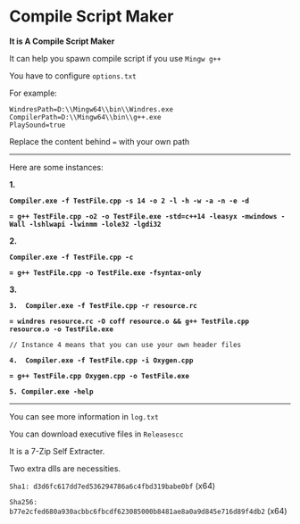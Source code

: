 # Compile Script Maker

**It is A Compile Script Maker**

It can help you spawn compile script if you use `Mingw g++`

You have to configure `options.txt`

For example:

```
WindresPath=D:\\Mingw64\\bin\\Windres.exe
CompilerPath=D:\\Mingw64\\bin\\g++.exe
PlaySound=true
```

Replace the content behind `=` with your own path

------------

Here are some instances:

**1.**

**`Compiler.exe -f TestFile.cpp -s 14 -o 2 -l -h -w -a -n -e -d`**

**`= g++ TestFile.cpp -o2 -o TestFile.exe -std=c++14 -leasyx -mwindows -Wall -lshlwapi -lwinmm -lole32 -lgdi32`**

**2.**

**`Compiler.exe -f TestFile.cpp -c`**

**`= g++ TestFile.cpp -o TestFile.exe -fsyntax-only`**

**3.**

**`3.  Compiler.exe -f TestFile.cpp -r resource.rc`**

**`= windres resource.rc -O coff resource.o && g++ TestFile.cpp resource.o -o TestFile.exe`**

```
// Instance 4 means that you can use your own header files
```

**`4.  Compiler.exe -f TestFile.cpp -i Oxygen.cpp`**

**`= g++ TestFile.cpp Oxygen.cpp -o TestFile.exe`**

**`5. Compiler.exe -help`**

------------

You can see more information in `log.txt`

You can download executive files in `Releasescc`

It is a 7-Zip Self Extracter.

Two extra dlls are necessities.

`Sha1: d3d6fc617dd7ed536294786a6c4fbd319babe0bf` (x64)

`Sha256: b77e2cfed680a930acbbc6fbcdf623085000b8481ae8a0a9d845e716d89f4db2` (x64)
